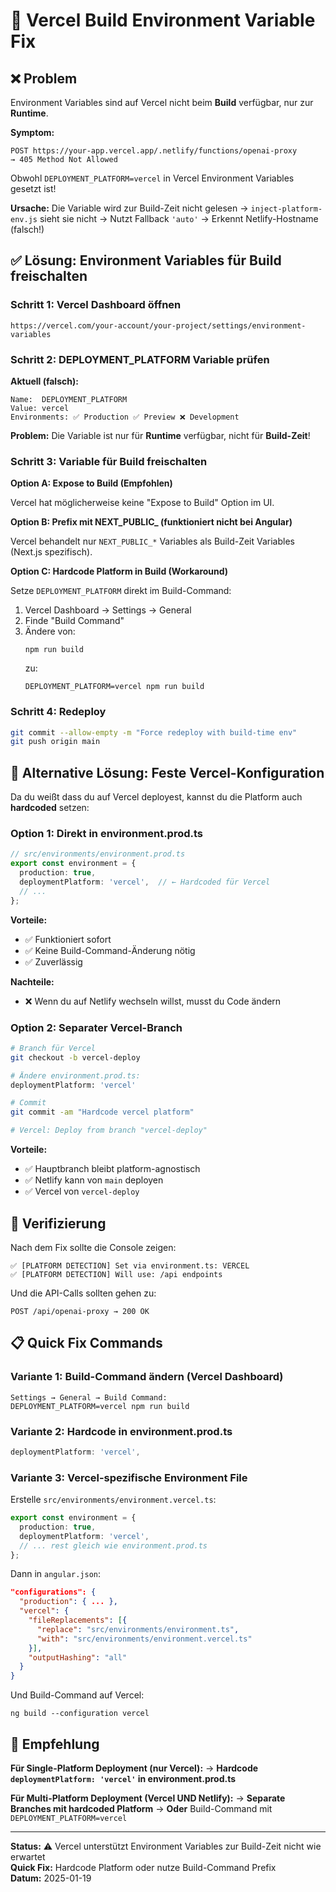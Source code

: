 # 🔧 Vercel Build Environment Variable Fix

## ❌ Problem

Environment Variables sind auf Vercel nicht beim **Build** verfügbar, nur zur **Runtime**.

**Symptom:**
```
POST https://your-app.vercel.app/.netlify/functions/openai-proxy
→ 405 Method Not Allowed
```

Obwohl `DEPLOYMENT_PLATFORM=vercel` in Vercel Environment Variables gesetzt ist!

**Ursache:**
Die Variable wird zur Build-Zeit nicht gelesen → `inject-platform-env.js` sieht sie nicht → Nutzt Fallback `'auto'` → Erkennt Netlify-Hostname (falsch!)

## ✅ Lösung: Environment Variables für Build freischalten

### Schritt 1: Vercel Dashboard öffnen

```
https://vercel.com/your-account/your-project/settings/environment-variables
```

### Schritt 2: DEPLOYMENT_PLATFORM Variable prüfen

**Aktuell (falsch):**
```
Name:  DEPLOYMENT_PLATFORM
Value: vercel
Environments: ✅ Production ✅ Preview ❌ Development
```

**Problem:** Die Variable ist nur für **Runtime** verfügbar, nicht für **Build-Zeit**!

### Schritt 3: Variable für Build freischalten

**Option A: Expose to Build (Empfohlen)**

Vercel hat möglicherweise keine "Expose to Build" Option im UI.

**Option B: Prefix mit NEXT_PUBLIC_ (funktioniert nicht bei Angular)**

Vercel behandelt nur `NEXT_PUBLIC_*` Variables als Build-Zeit Variables (Next.js spezifisch).

**Option C: Hardcode Platform in Build (Workaround)**

Setze `DEPLOYMENT_PLATFORM` direkt im Build-Command:

1. Vercel Dashboard → Settings → General
2. Finde "Build Command"
3. Ändere von:
   ```
   npm run build
   ```
   zu:
   ```
   DEPLOYMENT_PLATFORM=vercel npm run build
   ```

### Schritt 4: Redeploy

```bash
git commit --allow-empty -m "Force redeploy with build-time env"
git push origin main
```

## 🎯 Alternative Lösung: Feste Vercel-Konfiguration

Da du weißt dass du auf Vercel deployest, kannst du die Platform auch **hardcoded** setzen:

### Option 1: Direkt in environment.prod.ts

```typescript
// src/environments/environment.prod.ts
export const environment = {
  production: true,
  deploymentPlatform: 'vercel',  // ← Hardcoded für Vercel
  // ...
};
```

**Vorteile:**
- ✅ Funktioniert sofort
- ✅ Keine Build-Command-Änderung nötig
- ✅ Zuverlässig

**Nachteile:**
- ❌ Wenn du auf Netlify wechseln willst, musst du Code ändern

### Option 2: Separater Vercel-Branch

```bash
# Branch für Vercel
git checkout -b vercel-deploy

# Ändere environment.prod.ts:
deploymentPlatform: 'vercel'

# Commit
git commit -am "Hardcode vercel platform"

# Vercel: Deploy from branch "vercel-deploy"
```

**Vorteile:**
- ✅ Hauptbranch bleibt platform-agnostisch
- ✅ Netlify kann von `main` deployen
- ✅ Vercel von `vercel-deploy`

## 🧪 Verifizierung

Nach dem Fix sollte die Console zeigen:

```
✅ [PLATFORM DETECTION] Set via environment.ts: VERCEL
✅ [PLATFORM DETECTION] Will use: /api endpoints
```

Und die API-Calls sollten gehen zu:
```
POST /api/openai-proxy → 200 OK
```

## 📋 Quick Fix Commands

### Variante 1: Build-Command ändern (Vercel Dashboard)

```
Settings → General → Build Command:
DEPLOYMENT_PLATFORM=vercel npm run build
```

### Variante 2: Hardcode in environment.prod.ts

```typescript
deploymentPlatform: 'vercel',
```

### Variante 3: Vercel-spezifische Environment File

Erstelle `src/environments/environment.vercel.ts`:

```typescript
export const environment = {
  production: true,
  deploymentPlatform: 'vercel',
  // ... rest gleich wie environment.prod.ts
};
```

Dann in `angular.json`:

```json
"configurations": {
  "production": { ... },
  "vercel": {
    "fileReplacements": [{
      "replace": "src/environments/environment.ts",
      "with": "src/environments/environment.vercel.ts"
    }],
    "outputHashing": "all"
  }
}
```

Und Build-Command auf Vercel:

```
ng build --configuration vercel
```

## 🎉 Empfehlung

**Für Single-Platform Deployment (nur Vercel):**
→ **Hardcode `deploymentPlatform: 'vercel'` in environment.prod.ts**

**Für Multi-Platform Deployment (Vercel UND Netlify):**
→ **Separate Branches mit hardcoded Platform**
→ **Oder** Build-Command mit `DEPLOYMENT_PLATFORM=vercel`

---

**Status:** ⚠️ Vercel unterstützt Environment Variables zur Build-Zeit nicht wie erwartet  
**Quick Fix:** Hardcode Platform oder nutze Build-Command Prefix  
**Datum:** 2025-01-19
